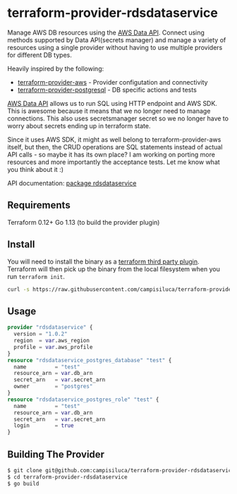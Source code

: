 # terraform-provider-rdsdataservice

Manage AWS DB resources using the [AWS Data API](https://docs.aws.amazon.com/AmazonRDS/latest/AuroraUserGuide/data-api.html). Connect using methods supported by Data API(secrets manager) and manage a variety of resources using a single provider without having to use multiple providers for different DB types.

Heavily inspired by the following:

- [terraform-provider-aws](https://github.com/terraform-providers/terraform-provider-aws) - Provider configutation and connectivity
- [terraform-provider-postgresql](https://github.com/terraform-providers/terraform-provider-postgresql) - DB specific actions and tests

[AWS Data API](https://docs.aws.amazon.com/AmazonRDS/latest/AuroraUserGuide/data-api.html) allows us to run SQL using HTTP endpoint and AWS SDK. This is awesome because it means that we no longer need to manage connections. This also uses secretsmanager secret so we no longer have to worry about secrets ending up in terraform state.

Since it uses AWS SDK, it might as well belong to terraform-provider-aws itself, but then, the CRUD operations are SQL statements instead of actual API calls - so maybe it has its own place? I am working on porting more resources and more importantly the acceptance tests. Let me know what you think about it :)

API documentation: [package rdsdataservice](https://godoc.org/github.com/aws/aws-sdk-go/service/rdsdataservice)

## Requirements

Terraform 0.12+
Go 1.13 (to build the provider plugin)

## Install

You will need to install the binary as a [terraform third party plugin](https://www.terraform.io/docs/configuration/providers.html#third-party-plugins). Terraform will then pick up the binary from the local filesystem when you run `terraform init`.

```sh
curl -s https://raw.githubusercontent.com/campisiluca/terraform-provider-rdsdataservice/master/install.sh | bash
```

## Usage

```terraform
provider "rdsdataservice" {
  version = "1.0.2"
  region  = var.aws_region
  profile = var.aws_profile
}
resource "rdsdataservice_postgres_database" "test" {
  name         = "test"
  resource_arn = var.db_arn
  secret_arn   = var.secret_arn
  owner        = "postgres"
}
resource "rdsdataservice_postgres_role" "test" {
  name         = "test"
  resource_arn = var.db_arn
  secret_arn   = var.secret_arn
  login        = true
}

```

## Building The Provider

```bash
$ git clone git@github.com:campisiluca/terraform-provider-rdsdataservice.git
$ cd terraform-provider-rdsdataservice
$ go build
```
